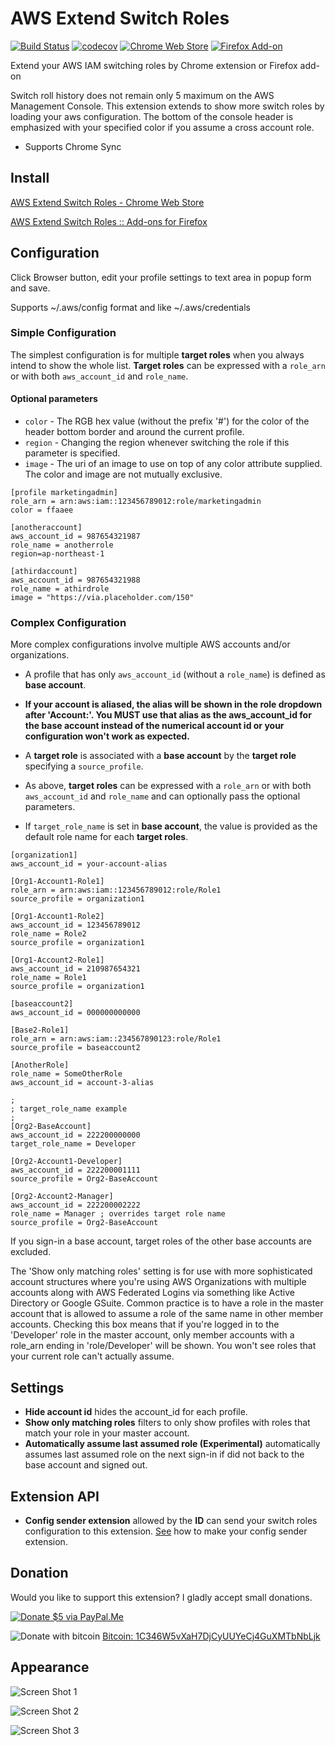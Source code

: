 # AWS Extend Switch Roles

[![Build Status](https://travis-ci.org/tilfin/aws-extend-switch-roles.svg?branch=master)](https://travis-ci.org/tilfin/aws-extend-switch-roles)
[![codecov](https://codecov.io/gh/tilfin/aws-extend-switch-roles/branch/master/graph/badge.svg)](https://codecov.io/gh/tilfin/aws-extend-switch-roles)
[![Chrome Web Store](https://img.shields.io/chrome-web-store/v/jpmkfafbacpgapdghgdpembnojdlgkdl.svg)](https://chrome.google.com/webstore/detail/aws-extend-switch-roles/jpmkfafbacpgapdghgdpembnojdlgkdl?utm_source=github)
[![Firefox Add-on](https://img.shields.io/amo/v/aws-extend-switch-roles3.svg)](https://addons.mozilla.org/ja/firefox/addon/aws-extend-switch-roles3/)

Extend your AWS IAM switching roles by Chrome extension or Firefox add-on

Switch roll history does not remain only 5 maximum on the AWS Management Console.
This extension extends to show more switch roles by loading your aws configuration.
The bottom of the console header is emphasized with your specified color if you assume a cross account role.

- Supports Chrome Sync

## Install

[AWS Extend Switch Roles - Chrome Web Store](https://chrome.google.com/webstore/detail/aws-extend-switch-roles/jpmkfafbacpgapdghgdpembnojdlgkdl?utm_source=github)

[AWS Extend Switch Roles :: Add-ons for Firefox](https://addons.mozilla.org/ja/firefox/addon/aws-extend-switch-roles3/)

## Configuration

Click Browser button, edit your profile settings to text area in popup form and save.

Supports ~/.aws/config format and like ~/.aws/credentials

### Simple Configuration
The simplest configuration is for multiple **target roles** when you always intend to show the whole list.  **Target roles** can be expressed with a `role_arn` or with both `aws_account_id` and `role_name`.

#### Optional parameters

* `color` - The RGB hex value (without the prefix '#') for the color of the header bottom border and around the current profile.
* `region` - Changing the region whenever switching the role if this parameter is specified.
* `image` - The uri of an image to use on top of any color attribute supplied. The color and image are not mutually exclusive.

```
[profile marketingadmin]
role_arn = arn:aws:iam::123456789012:role/marketingadmin
color = ffaaee

[anotheraccount]
aws_account_id = 987654321987
role_name = anotherrole
region=ap-northeast-1

[athirdaccount]
aws_account_id = 987654321988
role_name = athirdrole
image = "https://via.placeholder.com/150"
```

### Complex Configuration
More complex configurations involve multiple AWS accounts and/or organizations.

- A profile that has only `aws_account_id` (without a `role_name`) is defined as **base account**.

- **If your account is aliased, the alias will be shown in the role dropdown after 'Account:'.  You MUST use that alias as the aws_account_id for the base account instead of the numerical account id or your configuration won't work as expected.**

- A **target role** is associated with a **base account** by the **target role** specifying a `source_profile`.

- As above, **target roles** can be expressed with a `role_arn` or with both `aws_account_id` and `role_name` and can optionally pass the optional parameters.

- If `target_role_name` is set in **base account**, the value is provided as the default role name for each **target roles**.

```
[organization1]
aws_account_id = your-account-alias

[Org1-Account1-Role1]
role_arn = arn:aws:iam::123456789012:role/Role1
source_profile = organization1

[Org1-Account1-Role2]
aws_account_id = 123456789012
role_name = Role2
source_profile = organization1

[Org1-Account2-Role1]
aws_account_id = 210987654321
role_name = Role1
source_profile = organization1

[baseaccount2]
aws_account_id = 000000000000

[Base2-Role1]
role_arn = arn:aws:iam::234567890123:role/Role1
source_profile = baseaccount2

[AnotherRole]
role_name = SomeOtherRole
aws_account_id = account-3-alias

;
; target_role_name example
;
[Org2-BaseAccount]
aws_account_id = 222200000000
target_role_name = Developer

[Org2-Account1-Developer]
aws_account_id = 222200001111
source_profile = Org2-BaseAccount

[Org2-Account2-Manager]
aws_account_id = 222200002222
role_name = Manager ; overrides target role name
source_profile = Org2-BaseAccount
```

If you sign-in a base account, target roles of the other base accounts are excluded.

The 'Show only matching roles' setting is for use with more sophisticated account structures where you're using AWS Organizations with multiple accounts along with AWS Federated Logins via something like Active Directory or Google GSuite.  Common practice is to have a role in the master account that is allowed to assume a role of the same name in other member accounts.  Checking this box means that if you're logged in to the 'Developer' role in the master account, only member accounts with a role_arn ending in 'role/Developer' will be shown.  You won't see roles that your current role can't actually assume.

## Settings

- **Hide account id** hides the account_id for each profile.
- **Show only matching roles** filters to only show profiles with roles that match your role in your master account.
- **Automatically assume last assumed role (Experimental)** automatically assumes last assumed role on the next sign-in if did not back to the base account and signed out.

## Extension API

- **Config sender extension** allowed by the **ID** can send your switch roles configuration to this extension. [See](https://github.com/tilfin/aws-extend-switch-roles/wiki/External-API#config-sender-extension) how to make your config sender extension.

## Donation

Would you like to support this extension? I gladly accept small donations.

[![Donate $5 via PayPal.Me](https://img.shields.io/badge/Donate-%245%20via%20PayPal.Me-blue.svg?longCache=true&style=popout&logo=paypal)](https://www.paypal.me/toshitilfin/5USD)

![Donate with bitcoin](https://img.shields.io/badge/Donate-bitcoin-orange.svg?longCache=true&style=plastic&logo=bitcoin) [Bitcoin: 1C346W5vXaH7DjCyUUYeCj4GuXMTbNbLjk](bitcoin:1C346W5vXaH7DjCyUUYeCj4GuXMTbNbLjk)

## Appearance

![Screen Shot 1](https://github.com/tilfin/aws-extend-switch-roles/blob/images/ScreenShot_1_960x600.png)

![Screen Shot 2](https://github.com/tilfin/aws-extend-switch-roles/blob/images/ScreenShot_2_960x600.png)

![Screen Shot 3](https://github.com/tilfin/aws-extend-switch-roles/blob/images/ScreenShot_3_960x600.png)
